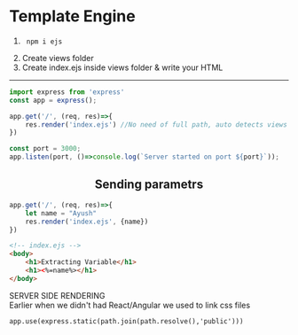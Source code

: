 # Template Engine 

1. 
        npm i ejs
2. Create views folder
3. Create index.ejs inside views folder & write your HTML

---
```js
import express from 'express'
const app = express();

app.get('/', (req, res)=>{
    res.render('index.ejs') //No need of full path, auto detects views folder
})

const port = 3000;
app.listen(port, ()=>console.log(`Server started on port ${port}`));
```
## <center>Sending parametrs
```js
app.get('/', (req, res)=>{
    let name = "Ayush"
    res.render('index.ejs', {name})
})
```
```html
<!-- index.ejs -->
<body>
    <h1>Extracting Variable</h1>
    <h1><%=name%></h1>
</body>
```

SERVER SIDE RENDERING  
Earlier when we didn't had React/Angular we used to link css files

`app.use(express.static(path.join(path.resolve(),'public')))`